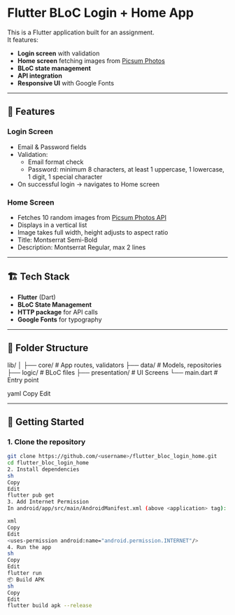 # Flutter BLoC Login + Home App

This is a Flutter application built for an assignment.  
It features:
- **Login screen** with validation
- **Home screen** fetching images from [Picsum Photos](https://picsum.photos/)
- **BLoC state management**
- **API integration**
- **Responsive UI** with Google Fonts

---

## 📱 Features

### **Login Screen**
- Email & Password fields
- Validation:
  - Email format check
  - Password: minimum 8 characters, at least 1 uppercase, 1 lowercase, 1 digit, 1 special character
- On successful login → navigates to Home screen

### **Home Screen**
- Fetches 10 random images from [Picsum Photos API](https://picsum.photos/v2/list)
- Displays in a vertical list
- Image takes full width, height adjusts to aspect ratio
- Title: Montserrat Semi-Bold  
- Description: Montserrat Regular, max 2 lines

---

## 🏗️ Tech Stack
- **Flutter** (Dart)
- **BLoC State Management**
- **HTTP package** for API calls
- **Google Fonts** for typography

---

## 📂 Folder Structure
lib/
│
├── core/ # App routes, validators
├── data/ # Models, repositories
├── logic/ # BLoC files
├── presentation/ # UI Screens
└── main.dart # Entry point

yaml
Copy
Edit

---

## 🚀 Getting Started

### **1. Clone the repository**
```sh
git clone https://github.com/<username>/flutter_bloc_login_home.git
cd flutter_bloc_login_home
2. Install dependencies
sh
Copy
Edit
flutter pub get
3. Add Internet Permission
In android/app/src/main/AndroidManifest.xml (above <application> tag):

xml
Copy
Edit
<uses-permission android:name="android.permission.INTERNET"/>
4. Run the app
sh
Copy
Edit
flutter run
📦 Build APK
sh
Copy
Edit
flutter build apk --release
